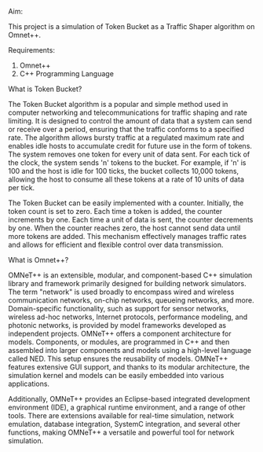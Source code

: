 Aim:

This project is a simulation of Token Bucket as a Traffic Shaper algorithm on Omnet++.

Requirements:
 1. Omnet++
 2. C++ Programming Language

What is Token Bucket?

The Token Bucket algorithm is a popular and simple method used in computer networking and telecommunications for traffic shaping and rate limiting. It is designed to control the amount of data that a system can send or receive over a period, ensuring that the traffic conforms to a specified rate. The algorithm allows bursty traffic at a regulated maximum rate and enables idle hosts to accumulate credit for future use in the form of tokens. The system removes one token for every unit of data sent. For each tick of the clock, the system sends 'n' tokens to the bucket. For example, if 'n' is 100 and the host is idle for 100 ticks, the bucket collects 10,000 tokens, allowing the host to consume all these tokens at a rate of 10 units of data per tick.

The Token Bucket can be easily implemented with a counter. Initially, the token count is set to zero. Each time a token is added, the counter increments by one. Each time a unit of data is sent, the counter decrements by one. When the counter reaches zero, the host cannot send data until more tokens are added. This mechanism effectively manages traffic rates and allows for efficient and flexible control over data transmission.

What is Omnet++?

OMNeT++ is an extensible, modular, and component-based C++ simulation library and framework primarily designed for building network simulators. The term "network" is used broadly to encompass wired and wireless communication networks, on-chip networks, queueing networks, and more. Domain-specific functionality, such as support for sensor networks, wireless ad-hoc networks, Internet protocols, performance modeling, and photonic networks, is provided by model frameworks developed as independent projects. OMNeT++ offers a component architecture for models. Components, or modules, are programmed in C++ and then assembled into larger components and models using a high-level language called NED. This setup ensures the reusability of models. OMNeT++ features extensive GUI support, and thanks to its modular architecture, the simulation kernel and models can be easily embedded into various applications.

Additionally, OMNeT++ provides an Eclipse-based integrated development environment (IDE), a graphical runtime environment, and a range of other tools. There are extensions available for real-time simulation, network emulation, database integration, SystemC integration, and several other functions, making OMNeT++ a versatile and powerful tool for network simulation.

